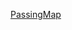 [PassingMap](https://public.tableau.com/profile/aakash6101#!/vizhome/PassingMapFinalWorkbook/Dashboard1)
